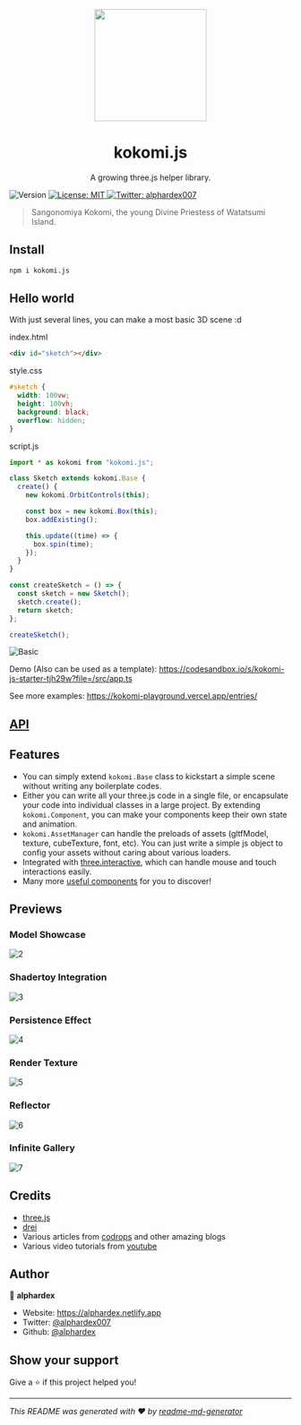 <div align="center">
  <img src="./assets/logo.jpg" width="200">
  <h1>kokomi.js</h1>
  <p>A growing three.js helper library.</p>
</div>
<p>
  <img alt="Version" src="https://img.shields.io/npm/v/kokomi.js.svg" />
  <a href="https://github.com/alphardex/kokomi.js/blob/main/LICENSE" target="_blank">
    <img alt="License: MIT" src="https://img.shields.io/badge/License-MIT-yellow.svg" />
  </a>
  <a href="https://twitter.com/alphardex007" target="_blank">
    <img alt="Twitter: alphardex007" src="https://img.shields.io/twitter/follow/alphardex007.svg?style=social" />
  </a>
</p>

> Sangonomiya Kokomi, the young Divine Priestess of Watatsumi Island.

## Install

```sh
npm i kokomi.js
```

## Hello world

With just several lines, you can make a most basic 3D scene :d

index.html

```html
<div id="sketch"></div>
```

style.css

```css
#sketch {
  width: 100vw;
  height: 100vh;
  background: black;
  overflow: hidden;
}
```

script.js

```js
import * as kokomi from "kokomi.js";

class Sketch extends kokomi.Base {
  create() {
    new kokomi.OrbitControls(this);

    const box = new kokomi.Box(this);
    box.addExisting();

    this.update((time) => {
      box.spin(time);
    });
  }
}

const createSketch = () => {
  const sketch = new Sketch();
  sketch.create();
  return sketch;
};

createSketch();
```

![Basic](./assets/previews/1.gif?v=3)

Demo (Also can be used as a template): https://codesandbox.io/s/kokomi-js-starter-tjh29w?file=/src/app.ts

See more examples: https://kokomi-playground.vercel.app/entries/

## [API](https://kokomi-js.vercel.app/docs/modules.html)

## Features

- You can simply extend `kokomi.Base` class to kickstart a simple scene without writing any boilerplate codes.
- Either you can write all your three.js code in a single file, or encapsulate your code into individual classes in a large project. By extending `kokomi.Component`, you can make your components keep their own state and animation.
- `kokomi.AssetManager` can handle the preloads of assets (gltfModel, texture, cubeTexture, font, etc). You can just write a simple js object to config your assets without caring about various loaders.
- Integrated with [three.interactive](https://github.com/markuslerner/THREE.Interactive), which can handle mouse and touch interactions easily.
- Many more [useful components](https://kokomi-js.vercel.app/examples/) for you to discover!

## Previews

### Model Showcase

![2](./assets/previews/2.gif?v=3)

### Shadertoy Integration

![3](./assets/previews/3.gif?v=3)

### Persistence Effect

![4](./assets/previews/4.gif?v=3)

### Render Texture

![5](./assets/previews/5.gif?v=3)

### Reflector

![6](./assets/previews/6.gif?v=3)

### Infinite Gallery

![7](./assets/previews/7.gif?v=3)

## Credits

- [three.js](https://github.com/mrdoob/three.js)
- [drei](https://github.com/pmndrs/drei)
- Various articles from [codrops](https://tympanus.net/codrops/) and other amazing blogs
- Various video tutorials from [youtube](https://www.youtube.com/)

## Author

👤 **alphardex**

- Website: https://alphardex.netlify.app
- Twitter: [@alphardex007](https://twitter.com/alphardex007)
- Github: [@alphardex](https://github.com/alphardex)

## Show your support

Give a ⭐️ if this project helped you!

---

_This README was generated with ❤️ by [readme-md-generator](https://github.com/kefranabg/readme-md-generator)_
